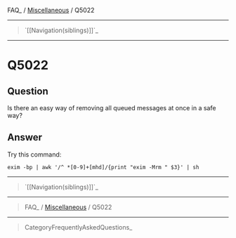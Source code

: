 FAQ\_ / [Miscellaneous](FAQ/Miscellaneous) / Q5022

* * * * *

> \`[[Navigation(siblings)]]\`\_

* * * * *

Q5022
=====

Question
--------

Is there an easy way of removing all queued messages at once in a safe
way?

Answer
------

Try this command:

    exim -bp | awk '/^ *[0-9]+[mhd]/{print "exim -Mrm " $3}' | sh

* * * * *

> \`[[Navigation(siblings)]]\`\_

* * * * *

> FAQ\_ / [Miscellaneous](FAQ/Miscellaneous) / Q5022

* * * * *

> CategoryFrequentlyAskedQuestions\_
